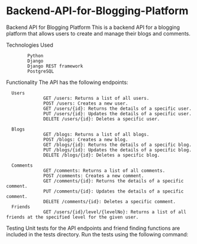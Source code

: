 # Backend-API-for-Blogging-Platform

Backend API for Blogging Platform
This is a backend API for a blogging platform that allows users to create and manage their blogs and comments.

Technologies Used

            Python
            Django
            Django REST framework
            PostgreSQL              




Functionality
The API has the following endpoints:

      Users
                  GET /users: Returns a list of all users.
                  POST /users: Creates a new user.
                  GET /users/{id}: Returns the details of a specific user.
                  PUT /users/{id}: Updates the details of a specific user.
                  DELETE /users/{id}: Deletes a specific user.
                  
      Blogs
                  GET /blogs: Returns a list of all blogs.
                  POST /blogs: Creates a new blog.
                  GET /blogs/{id}: Returns the details of a specific blog.
                  PUT /blogs/{id}: Updates the details of a specific blog.
                  DELETE /blogs/{id}: Deletes a specific blog.
                  
      Comments
                  GET /comments: Returns a list of all comments.
                  POST /comments: Creates a new comment.
                  GET /comments/{id}: Returns the details of a specific comment.
                  PUT /comments/{id}: Updates the details of a specific comment.
                  DELETE /comments/{id}: Deletes a specific comment.
      Friends
                  GET /users/{id}/level/{levelNo}: Returns a list of all friends at the specified level for the given user.


Testing
Unit tests for the API endpoints and friend finding functions are included in the tests directory. Run the tests using the following command:


